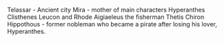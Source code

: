 Telassar - Ancient city
Mira - mother of main characters
Hyperanthes
Clisthenes
Leucon and Rhode
Aigiaeleus the fisherman
Thetis
Chiron
Hippothous - former nobleman who became a pirate after losing his lover, Hyperanthes. 